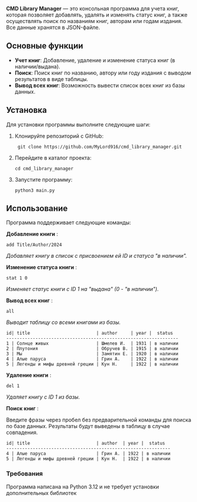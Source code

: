 **CMD Library Manager** — это консольная программа для учета книг, 
которая позволяет добавлять, удалять и изменять статус книг, 
а также осуществлять поиск по названиям книг, авторам или годам издания. 
Все данные хранятся в JSON-файле.

## Основные функции

- **Учет книг**: Добавление, удаление и изменение статуса книг (в наличии/выдана).
- **Поиск**: Поиск книг по названию, автору или году издания с выводом результатов в виде таблицы.
- **Вывод всех книг**: Возможность вывести список всех книг из базы данных.

## Установка

Для установки программы выполните следующие шаги:

1. Клонируйте репозиторий с GitHub:
   ```
    git clone https://github.com/MyLord916/cmd_library_manager.git
   ```
2. Перейдите в каталог проекта:
    ```
   cd cmd_library_manager
    ```
3. Запустите программу:

   ```
   python3 main.py
   ```
   
## Использование

Программа поддерживает следующие команды:


**Добавление книги** :


```
add Title/Author/2024
```


*Добавляет книгу в список с присвоением ей ID и статуса "в наличии".*


**Изменение статуса книги** :


```
stat 1 0
```


*Изменяет статус книги с ID 1 на "выдана" (0 - "в наличии").*


**Вывод всех книг** :


```
all
```


*Выводит таблицу со всеми книгами из базы.*


```
id| title                         | author     | year |  status  
-----------------------------------------------------------------
1 | Солнце живых                  | Шмелев И.  | 1931 | в наличии
2 | Плутония                      | Обручев В. | 1915 | в наличии
3 | Мы                            | Замятин Е. | 1920 | в наличии
4 | Алые паруса                   | Грин А.    | 1922 | в наличии
5 | Легенды и мифы древней греции | Кун Н.     | 1922 | в наличии

```


**Удаление книги** :
```
del 1
```

*Удаляет книгу с ID 1 из базы.*


**Поиск книг** : 

Введите фразы через пробел без предварительной команды для поиска по базе данных.
Результаты будут выведены в таблицу в случае совпадения.


```
id| title                         | author  | year |  status  
--------------------------------------------------------------
4 | Алые паруса                   | Грин А. | 1922 | в наличии
5 | Легенды и мифы древней греции | Кун Н.  | 1922 | в наличии
```


### Требования

Программа написана на Python 3.12 и не требует установки дополнительных библиотек
